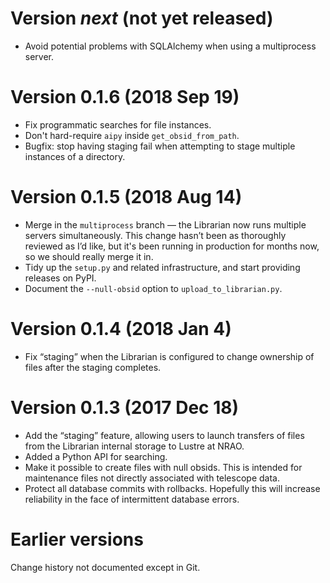 # Version *next* (not yet released)

- Avoid potential problems with SQLAlchemy when using a multiprocess
  server.


# Version 0.1.6 (2018 Sep 19)

- Fix programmatic searches for file instances.
- Don't hard-require `aipy` inside `get_obsid_from_path`.
- Bugfix: stop having staging fail when attempting to stage multiple
  instances of a directory.


# Version 0.1.5 (2018 Aug 14)

- Merge in the `multiprocess` branch — the Librarian now runs multiple
  servers simultaneously. This change hasn’t been as thoroughly reviewed
  as I’d like, but it's been running in production for months now, so
  we should really merge it in.
- Tidy up the `setup.py` and related infrastructure, and start providing
  releases on PyPI.
- Document the `--null-obsid` option to `upload_to_librarian.py`.


# Version 0.1.4 (2018 Jan 4)

- Fix “staging” when the Librarian is configured to change ownership of
  files after the staging completes.


# Version 0.1.3 (2017 Dec 18)

- Add the “staging” feature, allowing users to launch transfers of files
  from the Librarian internal storage to Lustre at NRAO.
- Added a Python API for searching.
- Make it possible to create files with null obsids. This is intended for
  maintenance files not directly associated with telescope data.
- Protect all database commits with rollbacks. Hopefully this will increase
  reliability in the face of intermittent database errors.


# Earlier versions

Change history not documented except in Git.
